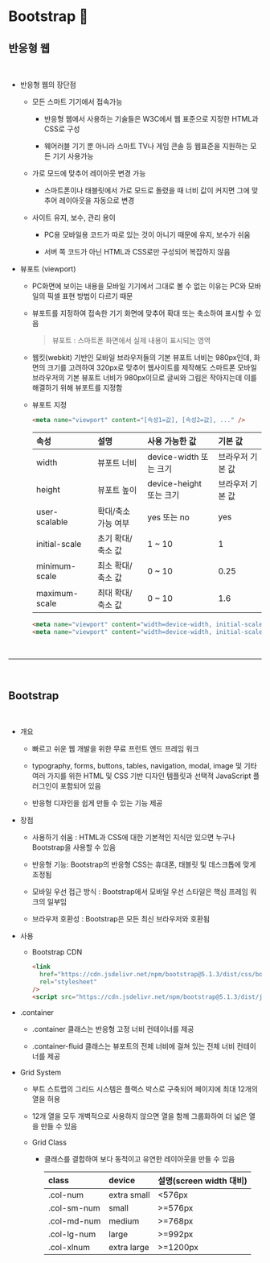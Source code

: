 # **Bootstrap** 🛒

## 반응형 웹

<br/>

- 반응형 웹의 장단점

  - 모든 스마트 기기에서 접속가능

    - 반응형 웹에서 사용하는 기술들은 W3C에서 웹 표준으로 지정한 HTML과 CSS로 구성

    - 웨어러블 기기 뿐 아니라 스마트 TV나 게임 콘솔 등 웹표준을 지원하는 모든 기기 사용가능

  - 가로 모드에 맞추어 레이아웃 변경 가능

    - 스마트폰이나 태블릿에서 가로 모드로 돌렸을 때 너비 값이 커지면 그에 맞추어 레이아웃을 자동으로 변경

  - 사이트 유지, 보수, 관리 용이

    - PC용 모바일용 코드가 따로 있는 것이 아니기 때문에 유지, 보수가 쉬움

    - 서버 쪽 코드가 아닌 HTML과 CSS로만 구성되어 복잡하지 않음

- 뷰포트 (viewport)

  - PC화면에 보이는 내용을 모바일 기기에서 그대로 볼 수 없는 이유는 PC와 모바일의 픽셀 표현 방법이 다르기 때문

  - 뷰포트를 지정하여 접속한 기기 화면에 맞추어 확대 또는 축소하여 표시할 수 있음

    > 뷰포트 : 스마트폰 화면에서 실제 내용이 표시되는 영역

  - 웹킷(webkit) 기반인 모바일 브라우저들의 기본 뷰포트 너비는 980px인데, 화면의 크기를 고려하여 320px로 맞추어 웹사이트를 제작해도 스마트폰 모바일 브라우저의 기본 뷰포트 너비가 980px이므로 글씨와 그림은 작아지는데 이를 해결하기 위해 뷰포트를 지정함

  - 뷰포트 지정
    ```html
    <meta name="viewport" content="[속성1=값], [속성2=값], ..." />
    ```
    | 속성          | 설명                | 사용 가능한 값          | 기본 값          |
    | :------------ | :------------------ | :---------------------- | :--------------- |
    | width         | 뷰포트 너비         | device-width 또는 크기  | 브라우저 기본 값 |
    | height        | 뷰포트 높이         | device-height 또는 크기 | 브라우저 기본 값 |
    | user-scalable | 확대/축소 가능 여부 | yes 또는 no             | yes              |
    | initial-scale | 초기 확대/축소 값   | 1 ~ 10                  | 1                |
    | minimum-scale | 최소 확대/축소 값   | 0 ~ 10                  | 0.25             |
    | maximum-scale | 최대 확대/축소 값   | 0 ~ 10                  | 1.6              |
    ```html
    <meta name="viewport" content="width=device-width, initial-scale=1.0" />
    <meta name="viewport" content="width=device-width, initial-scale=0.5" />
    ```

<br>

---

<br>

## Bootstrap

<br>

- 개요

  - 빠르고 쉬운 웹 개발을 위한 무료 프런트 엔드 프레임 워크

  - typography, forms, buttons, tables, navigation, modal, image 및 기타 여러 가지를 위한 HTML 및 CSS 기반 디자인 템플릿과 선택적 JavaScript 플러그인이 포함되어 있음

  - 반응형 디자인을 쉽게 만들 수 있는 기능 제공

- 장점

  - 사용하기 쉬움 : HTML과 CSS에 대한 기본적인 지식만 있으면 누구나 Bootstrap을 사용할 수 있음

  - 반응형 기능: Bootstrap의 반응형 CSS는 휴대폰, 태블릿 및 데스크톱에 맞게 조정됨

  - 모바일 우선 접근 방식 : Bootstrap에서 모바일 우선 스타일은 핵심 프레임 워크의 일부임

  - 브라우저 호환성 : Bootstrap은 모든 최신 브라우저와 호환됨

- 사용

  - Bootstrap CDN
    ```html
    <link
      href="https://cdn.jsdelivr.net/npm/bootstrap@5.1.3/dist/css/bootstrap.min.css"
      rel="stylesheet"
    />
    <script src="https://cdn.jsdelivr.net/npm/bootstrap@5.1.3/dist/js/bootstrap.bundle.min.js"></script>
    ```

- .container

  - .container 클래스는 반응형 고정 너비 컨테이너를 제공

  - .container-fluid 클래스는 뷰포트의 전체 너비에 걸쳐 있는 전체 너비 컨테이너를 제공

- Grid System

  - 부트 스트랩의 그리드 시스템은 플랙스 박스로 구축되어 페이지에 최대 12개의 열을 허용

  - 12개 열을 모두 개벽적으로 사용하지 않으면 열을 함께 그룹화하여 더 넓은 열을 만들 수 있음

  - Grid Class

    - 클래스를 결합하여 보다 동적이고 유연한 레이아웃을 만들 수 있음

      | class       | device      | 설명(screen width 대비) |
      | :---------- | :---------- | :---------------------- |
      | .col-num    | extra small | <576px                  |
      | .col-sm-num | small       | >=576px                 |
      | .col-md-num | medium      | >=768px                 |
      | .col-lg-num | large       | >=992px                 |
      | .col-xlnum  | extra large | >=1200px                |
